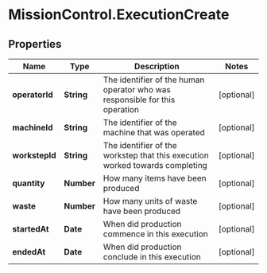 # MissionControl.ExecutionCreate

## Properties
Name | Type | Description | Notes
------------ | ------------- | ------------- | -------------
**operatorId** | **String** | The identifier of the human operator who was responsible for this operation | [optional] 
**machineId** | **String** | The identifier of the machine that was operated | [optional] 
**workstepId** | **String** | The identifier of the workstep that this execution worked towards completing | [optional] 
**quantity** | **Number** | How many items have been produced | [optional] 
**waste** | **Number** | How many units of waste have been produced | [optional] 
**startedAt** | **Date** | When did production commence in this execution | [optional] 
**endedAt** | **Date** | When did production conclude in this execution | [optional] 
